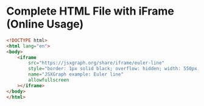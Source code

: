 # Complete HTML File with iFrame (Online Usage)

```html
<!DOCTYPE html>
<html lang="en">
<body>
    <iframe
        src="https://jsxgraph.org/share/iframe/euler-line"
        style="border: 1px solid black; overflow: hidden; width: 550px; aspect-ratio: 55 / 65;"
        name="JSXGraph example: Euler line"
        allowfullscreen
    ></iframe>
</body>
</html>
```